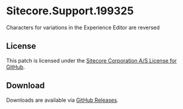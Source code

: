 # Sitecore.Support.199325
Characters for variations in the Experience Editor are reversed

## License  
This patch is licensed under the [Sitecore Corporation A/S License for GitHub](https://github.com/sitecoresupport/Sitecore.Support.199325/blob/master/LICENSE).  

## Download  
Downloads are available via [GitHub Releases](https://github.com/sitecoresupport/Sitecore.Support.199325/releases).  
